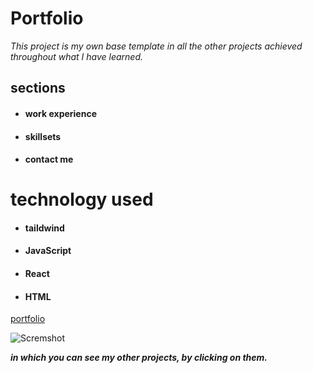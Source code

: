 # Portfolio

*This project is my own base template in all the other projects achieved throughout what I have learned.*

## sections

- #### work experience
- #### skillsets
- #### contact me

# technology used 

- #### taildwind
- #### JavaScript
- #### React
- #### HTML

[portfolio](https://portafolio-netlify.netlify.app/ "portfolio")

![Scremshot](https://i.ibb.co/T0MfgbW/Captura-de-pantalla-411.png)


***in which you can see my other projects, by clicking on them.***





